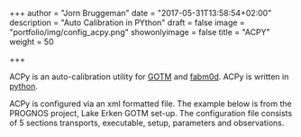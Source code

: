 +++
author = "Jorn Bruggeman"
date = "2017-05-31T13:58:54+02:00"
description = "Auto Calibration in PYthon"
draft = false
image = "portfolio/img/config_acpy.png"
showonlyimage = false
title = "ACPY"
weight = 50

+++

ACPy is an auto-calibration utility for [GOTM](www.gotm.net) and 
[fabm0d](www.fabm.net). ACPy is written in [python](www.python.org).

<!--more-->

ACPy is configured via an xml formatted file. The example below is from the 
PROGNOS project, Lake Erken GOTM set-up. The configuration file consists of 
5 sections transports, executable, setup, parameters and observations.


